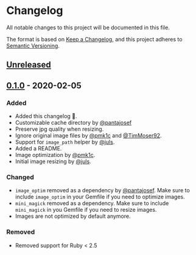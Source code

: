 # Changelog
All notable changes to this project will be documented in this file.

The format is based on [Keep a Changelog](https://keepachangelog.com/en/1.0.0/),
and this project adheres to [Semantic Versioning](https://semver.org/spec/v2.0.0.html).

## [Unreleased]

## [0.1.0] - 2020-02-05
### Added
- Added this changelog 🎊.
- Customizable cache directory by [@pantajosef](https://github.com/pantajosef)
- Preserve jpg quality when resizing.
- Ignore original image files by [@pmk1c](https://github.com/pmk1c) and [@TimMoser92](https://github.com/TimMoser92).
- Support for `image_path` helper by [@juls](https://github.com/juls).
- Added a README.
- Image optimization by [@pmk1c](https://github.com/pmk1c).
- Initial image resizing by [@juls](https://github.com/juls).

### Changed
- `image_optim` removed as a dependency by [@pantajosef](https://github.com/pantajosef).
  Make sure to include `image_optim` in your Gemfile if you need to optimize images.
- `mini_magick` removed as a dependency.
  Make sure to include `mini_magick` in you Gemfile if you need to resize images.
- Images are not optimized by default anymore.

### Removed
- Removed support for Ruby < 2.5

[Unreleased]: https://github.com/zweitag/middleman-images/compare/v0.1.0...HEAD
[0.1.0]: https://github.com/zweitag/middleman-images/releases/tag/v0.1.0
